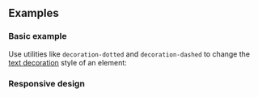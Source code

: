 ## Examples

### Basic example

Use utilities like `decoration-dotted` and `decoration-dashed` to change the [text decoration](/docs/text-decoration-line) style of an element:

### Responsive design

